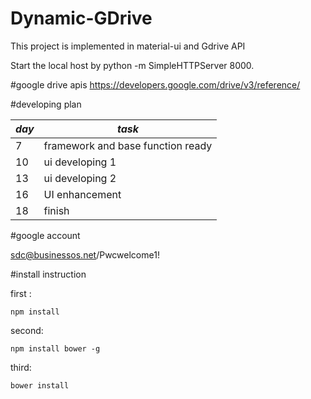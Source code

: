 # Dynamic-GDrive

This project is implemented in material-ui and Gdrive API

Start the local host by python -m SimpleHTTPServer 8000.



#google drive apis
<https://developers.google.com/drive/v3/reference/>


#developing plan


| *day*| *task*|
|------|-------|
|7  |framework and base function ready  |
|10 |ui developing 1                    |
|13 |ui developing 2                    |
|16 |UI enhancement                     |
|18 | finish                            |


#google account

sdc@businessos.net/Pwcwelcome1!

#install instruction



first :
```
npm install
```

second:
```
npm install bower -g
```

third:
```
bower install
```



